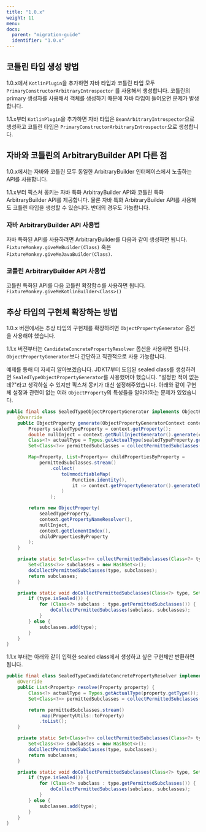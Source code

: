 ```yaml
---
title: "1.0.x"
weight: 11
menu:
docs:
  parent: "migration-guide"
  identifier: "1.0.x"
---
```


## 코틀린 타입 생성 방법
1.0.x에서 `KotlinPlugin`을 추가하면 자바 타입과 코틀린 타입 모두 `PrimaryConstructorArbitraryIntrospector` 를 사용해서 생성합니다. 코틀린의 primary 생성자를 사용해서 객체를 생성하기 때문에 자바 타입이 들어오면 문제가 발생합니다. 

1.1.x부터 `KotlinPlugin`을 추가하면 자바 타입은 `BeanArbitraryIntrospector`으로 생성하고 코틀린 타입은 `PrimaryConstructorArbitraryIntrospector`으로 생성합니다.

## 자바와 코틀린의 ArbitraryBuilder API 다른 점

1.0.x에서는 자바와 코틀린 모두 동일한 ArbitraryBuilder 인터페이스에서 노출하는 API를 사용합니다.

1.1.x부터 픽스쳐 몽키는 자바 특화 ArbitrayBuilder API와 코틀린 특화 ArbitraryBuilder API를 제공합니다. 물론 자바 특화 ArbitraryBuilder API를 사용해도 코틀린 타입을 생성할 수 있습니다. 반대의 경우도 가능합니다.

### 자바 ArbitraryBuilder API 사용법
자바 특화된 API를 사용하려면 ArbitraryBuilder를 다음과 같이 생성하면 됩니다.
`FixtureMonkey.giveMeBuilder(Class)` 혹은 `FixtureMonkey.giveMeJavaBuilder(Class)`.

### 코틀린 ArbitraryBuilder API 사용법
코틀린 특화된 API를 다음 코틀린 확장함수를 사용하면 됩니다. `FixtureMonkey.giveMeKotlinBuilder<Class>()`

## 추상 타입의 구현체 확장하는 방법

1.0.x 버전에서는 추상 타입의 구현체를 확장하려면 `ObjectPropertyGenerator` 옵션을 사용해야 했습니다. 

1.1.x 버전부터는 `CandidateConcretePropertyResolver` 옵션을 사용하면 됩니다. `ObjectPropertyGenerator`보다 간단하고 직관적으로 사용 가능합니다.

예제를 통해 더 자세히 알아보겠습니다.
JDK17부터 도입된 sealed class를 생성하려면 `SealedTypeObjectPropertyGenerator`를 사용했어야 했습니다. "설정한 적이 없는데?"라고 생각하실 수 있지만 픽스쳐 몽키가 대신 설정해주었습니다.
아래와 같이 구현체 설정과 관련이 없는 여러 `ObjectProperty`의 특성들을 알아야하는 문제가 있었습니다.  

```java
public final class SealedTypeObjectPropertyGenerator implements ObjectPropertyGenerator {
	@Override
	public ObjectProperty generate(ObjectPropertyGeneratorContext context) {
		Property sealedTypeProperty = context.getProperty();
		double nullInject = context.getNullInjectGenerator().generate(context);
		Class<?> actualType = Types.getActualType(sealedTypeProperty.getType());
		Set<Class<?>> permittedSubclasses = collectPermittedSubclasses(actualType);

		Map<Property, List<Property>> childPropertiesByProperty =
			permittedSubclasses.stream()
				.collect(
					toUnmodifiableMap(
						Function.identity(),
						it -> context.getPropertyGenerator().generateChildProperties(it)
					)
				);

		return new ObjectProperty(
			sealedTypeProperty,
			context.getPropertyNameResolver(),
			nullInject,
			context.getElementIndex(),
			childPropertiesByProperty
		);
	}

	private static Set<Class<?>> collectPermittedSubclasses(Class<?> type) {
		Set<Class<?>> subclasses = new HashSet<>();
		doCollectPermittedSubclasses(type, subclasses);
		return subclasses;
	}

	private static void doCollectPermittedSubclasses(Class<?> type, Set<Class<?>> subclasses) {
		if (type.isSealed()) {
			for (Class<?> subclass : type.getPermittedSubclasses()) {
				doCollectPermittedSubclasses(subclass, subclasses);
			}
		} else {
			subclasses.add(type);
		}
	}
}
```

1.1.x 부터는 아래와 같이 입력한 sealed class에서 생성하고 싶은 구현체만 반환하면 됩니다.

```java
public final class SealedTypeCandidateConcretePropertyResolver implements CandidateConcretePropertyResolver {
	@Override
	public List<Property> resolve(Property property) {
		Class<?> actualType = Types.getActualType(property.getType());
		Set<Class<?>> permittedSubclasses = collectPermittedSubclasses(actualType);

		return permittedSubclasses.stream()
			.map(PropertyUtils::toProperty)
			.toList();
	}

	private static Set<Class<?>> collectPermittedSubclasses(Class<?> type) {
		Set<Class<?>> subclasses = new HashSet<>();
		doCollectPermittedSubclasses(type, subclasses);
		return subclasses;
	}

	private static void doCollectPermittedSubclasses(Class<?> type, Set<Class<?>> subclasses) {
		if (type.isSealed()) {
			for (Class<?> subclass : type.getPermittedSubclasses()) {
				doCollectPermittedSubclasses(subclass, subclasses);
			}
		} else {
			subclasses.add(type);
		}
	}
}
```
